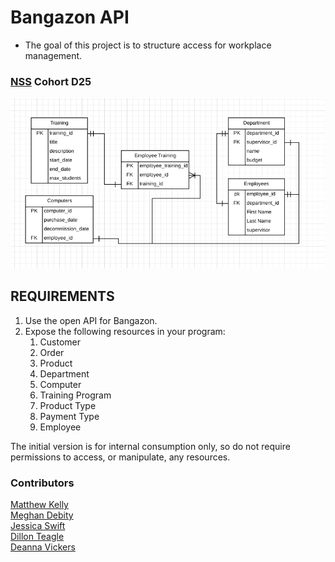 # Bangazon API
- The goal of this project is to structure access for workplace management. 


### [NSS](http://nashvillesoftwareschool.com/) Cohort D25


![Employee ERD](https://raw.githubusercontent.com/Hypnotic-Herons/bangazon-api/master/Screen%20Shot%202018-07-24%20at%2010.50.31%20AM.png)


## REQUIREMENTS
1. Use the open API for Bangazon.
2. Expose the following resources in your program:
    1. Customer
    2. Order
    3. Product
    4. Department
    5. Computer
    6. Training Program
    7. Product Type
    8. Payment Type
    9. Employee

The initial version is for internal consumption only, so do not require permissions to access, or manipulate, any resources.

### Contributors
[Matthew Kelly](https://github.com/MatthewKelly12) <br>
[Meghan Debity](https://github.com/Megraohoh) <br>
[Jessica Swift](https://github.com/jessnswift) <br>
[Dillon Teagle](https://github.com/teaglebuilt) <br>
[Deanna Vickers](https://github.com/Deanna2000) <br>
